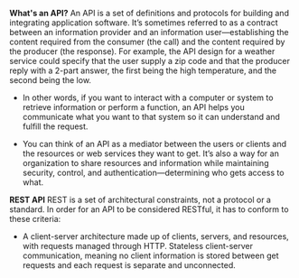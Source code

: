 **What's an API?**
An API is a set of definitions and protocols for building and integrating application software. It’s sometimes referred to as a contract between an information provider and an information user—establishing the content required from the consumer (the call) and the content required by the producer (the response). For example, the API design for a weather service could specify that the user supply a zip code and that the producer reply with a 2-part answer, the first being the high temperature, and the second being the low.  

* In other words, if you want to interact with a computer or system to retrieve information or perform a function, an API helps you communicate what you want to that system so it can understand and fulfill the request. 

* You can think of an API as a mediator between the users or clients and the resources or web services they want to get. It’s also a way for an organization to share resources and information while maintaining security, control, and authentication—determining who gets access to what. 

**REST API**
REST is a set of architectural constraints, not a protocol or a standard.
In order for an API to be considered RESTful, it has to conform to these criteria:

- A client-server architecture made up of clients, servers, and resources, with requests managed through HTTP.
Stateless client-server communication, meaning no client information is stored between get requests and each request is separate and unconnected.
